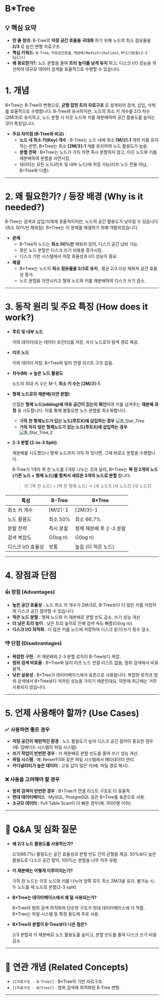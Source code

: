 # B*Tree

## 💡 핵심 요약

- **한 줄 정의:** B-Tree의 **저장 공간 효율을 극대화** 하기 위해 노드의 최소 점유율을 **2/3** 로 높인 변형 자료구조.
- **핵심 키워드:** `B-Tree`, `저장공간효율`, `재분배(Redistribution)`, `M*2/3분할(2-3 Split)`
- **왜 중요한가?:** 노드 분할을 줄여 **트리 높이를 낮게 유지** 하고, 디스크 I/O 성능을 개선하여 대규모 데이터 검색을 효율적으로 수행할 수 있습니다.

# 1. 개념

B*Tree는 B-Tree의 변형으로, **균형 잡힌 트리 자료구조** 로 설계되어 검색, 삽입, 삭제를 효율적으로 수행합니다. B-Tree와 유사하지만, 노드의 최소 키 개수를 2/3 차수(2M/3)로 유지하고, 노드 분할 시 이웃 노드와 키를 재분배하여 공간 활용도를 높이는 것이 특징입니다.

- **주요 차이점 (B-Tree와 비교)** :
    - **노드 내 최소 키(Key) 개수** : B-Tree는 노드 내에 최소 **⌈M/2⌉-1** 개의 키를 유지하는 반면, B*Tree는 최소 **⌈2M/3⌉-1** 개를 유지하여 노드 활용도가 높음.
    - **분할 전략** : B*Tree는 노드가 가득 차면 즉시 분할하지 않고, 이웃 노드와 키를 재분배하여 분할을 지연시킴.
    - 데이터는 모든 노드(리프 및 내부 노드)에 저장 가능(리프 노드 전용 아님, B+Tree와 다름).

---

# 2. 왜 필요한가? / 등장 배경 (Why is it needed?)

B-Tree는 검색과 삽입/삭제에 효율적이지만, 노드의 공간 활용도가 낮아질 수 있습니다(최소 50%만 채워짐). B*Tree는 이 문제를 해결하기 위해 개발되었습니다.

- **문제**
    - B-Tree의 노드는 **최소 50%만** 채워져 있어, 디스크 공간 낭비 가능.
    - 잦은 노드 분할은 디스크 쓰기 비용을 증가시킴.
    - 디스크 기반 시스템에서 저장 효율성과 I/O 성능이 중요.
- **해결**
    - B*Tree는 노드의 **최소 점유율을 2/3로 유지** ,  평균 2/3 이상 채워져 공간 효율성 증가.
    - 노드 분할을 지연시키고 형제 노드와 키를 재분배하여 디스크 쓰기 감소.

---

# 3. 동작 원리 및 주요 특징 (How does it work?)

- **루트 및 내부 노드**
    
    키와 데이터(또는 데이터 포인터)를 저장, 자식 노드로의 탐색 경로 제공.
    
- **리프 노드**
    
    키와 데이터 저장, B+Tree와 달리 연결 리스트 구조 없음.
    
- **차수(M) → 높은 노드 활용도**
    
    노드의 최대 키 수는 M-1, **최소 키 수는 ⌈2M/3⌉-1.**
    
- **형제 노드로의 재분배(지연 분할)**
    
    인접한 **형제 노드(sibling)에 여유 공간이 있는지 확인**하여 키를 넘겨주는 **재분배 과정** 을 시도합니다. 이를 통해 불필요한 노드 분할을 최소화합니다.
    
    - **가득 찬 형제노드가 있는 노드(루트X)에 삽입하는 경우**
    ![B_Star_Tree](./src/B_Star_Tree.png)
    - **가득 차지 않은 형제노드가 있는 노드(루트X)에 삽입하는 경우**
    ![B_Star_Tree_2](./src/B_Star_Tree_2.png)

- **2-3 분할 (2-to-3 Split)**
    
    재분배를 시도했으나 형제 노드까지 가득 차 있다면, 그때 비로소 분할을 수행합니다.
    
    B-Tree가 1개의 꽉 찬 노드를 2개로 나누는 것과 달리, B*Tree는 **꽉 찬 2개의 노드(기존 노드 + 형제 노드)를 합쳐서 새로운 3개의 노드로 분할** 합니다.
    
    > 📦 [꽉 찬 노드] + [꽉 찬 형제 노드]  →  [새 노드1] [새 노드2] [새 노드3]

| 특성 | B-Tree | B*Tree |
| --- | --- | --- |
| 최소 키 개수 | ⌈M/2⌉-1 | ⌈2M/3⌉-1 |
| 노드 활용도 | 최소 50% | 최소 66.7% |
| 분할 전략 | 즉시 분할 | 형제 재분배 후 2-3 분할 |
| 검색 복잡도 | O(log n) | O(log n) |
| 디스크 I/O 효율성 | 보통 | 높음 (더 적은 노드) |

---

# 4. 장점과 단점

### 👍 장점 (Advantages)

- **높은 공간 효율성** : 노드 최소 키 개수가 2M/3로, B-Tree보다 더 많은 키를 저장하여 디스크 공간 절약할 수 있습니다.
- **적은 노드 분할** : 형제 노드와 키 재분배로 분할 빈도 감소, 쓰기 성능 개선.
- **더 낮은 트리 높이** : 낮은 트리 높이로 인해 검색 속도 빠름(O(log n)).
- **디스크 I/O 최적화** : 더 많은 키를 노드에 저장하여 디스크 읽기/쓰기 횟수 감소.

### 👎 단점 (Disadvantages)

- **복잡한 구현** : 키 재분배와 2-3 분할 로직이 B-Tree보다 복잡.
- **범위 검색 비효율** : B+Tree와 달리 리프 노드 연결 리스트 없음, 범위 검색에서 비효율적.
- **낮은 실용성** : B+Tree가 데이터베이스에서 표준으로 사용됩니다. 복잡한 로직과 범위 검색에서 B+Tree보다 저하된 성능을 가지기 때문인데요, 덕분에 최근에는 거의 사용되지 않습니다.

---

# 5. 언제 사용해야 할까? (Use Cases)

### ✅ 사용하면 좋은 경우

- **저장 공간이 제한적인 환경** : 노드 활용도가 높아 디스크 공간 절약이 중요한 경우(예: 임베디드 시스템의 파일 시스템).
- **쓰기 작업이 빈번한 경우** : 키 재분배로 분할 빈도를 줄여 쓰기 성능 개선.
- **파일 시스템** : 예: ReiserFS와 같은 파일 시스템에서 메타데이터 관리.
- **카디널리티가 높은 데이터** : 고유 값이 많은 키(예: 파일 경로 해시).

### ❌ 사용을 고려해야 할 경우

- **범위 검색이 빈번한 경우** : B+Tree가 연결 리스트 구조로 더 효율적.
- **현대 데이터베이스** : MySQL, PostgreSQL 등은 B+Tree를 표준으로 사용.
- **소규모 데이터** : Full Table Scan이 더 빠른 경우(예: 1000행 이하).

---

# 🤔 Q&A 및 심화 질문

- **왜 2/3 노드 활용도를 사용하는가?**
    
    2/3(66.7%) 활용도는 공간 효율성과 분할 빈도 간의 균형을 제공. 50%보다 높은 활용도로 디스크 공간 절약, 100%는 분할을 너무 자주 유발.
    
- **키 재분배는 어떻게 이루어지는가?**
    
    가득 찬 노드는 이웃 노드와 키를 나누어 양쪽 모두 최소 2M/3을 유지. 불가능 시, 두 노드를 세 노드로 분할(2-3 split).
    
- **B*Tree는 데이터베이스에서 왜 덜 사용되는가?**
    
    B+Tree의 범위 검색 최적화와 단순한 구조가 현대 데이터베이스에 더 적합. B*Tree는 파일 시스템 등 특정 용도에 주로 사용.
    
- **B*Tree의 분할이 B-Tree보다 나은 점은?**
    
    2/3 분할과 키 재분배로 노드 활용도를 높이고, 분할 빈도를 줄여 디스크 쓰기 비용 감소.
    

---

# 🔗 연관 개념 (Related Concepts)

- `[[자료구조 - B-Tree]]` : B*Tree의 기반 자료구조.
- `[[자료구조 - B+Tree]]` : 범위 검색에 최적화된 B-Tree 변형.

---
